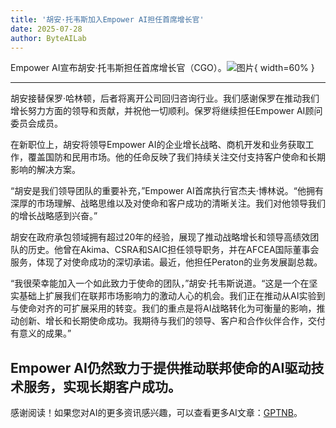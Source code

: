 ```yaml
---
title: '胡安·托韦斯加入Empower AI担任首席增长官'
date: 2025-07-28
author: ByteAILab
---
```


Empower AI宣布胡安·托韦斯担任首席增长官（CGO）。![图片](https://ai-techpark.com/wp-content/uploads/Juan-Toves.jpg){ width=60% }

---
胡安接替保罗·哈林顿，后者将离开公司回归咨询行业。我们感谢保罗在推动我们增长努力方面的领导和贡献，并祝他一切顺利。保罗将继续担任Empower AI顾问委员会成员。

在新职位上，胡安将领导Empower AI的企业增长战略、商机开发和业务获取工作，覆盖国防和民用市场。他的任命反映了我们持续关注交付支持客户使命和长期影响的解决方案。

“胡安是我们领导团队的重要补充，”Empower AI首席执行官杰夫·博林说。“他拥有深厚的市场理解、战略思维以及对使命和客户成功的清晰关注。我们对他领导我们的增长战略感到兴奋。”

胡安在政府承包领域拥有超过20年的经验，展现了推动战略增长和领导高绩效团队的历史。他曾在Akima、CSRA和SAIC担任领导职务，并在AFCEA国际董事会服务，体现了对使命成功的深切承诺。最近，他担任Peraton的业务发展副总裁。

“我很荣幸能加入一个如此致力于使命的团队，”胡安·托韦斯说道。“这是一个在坚实基础上扩展我们在联邦市场影响力的激动人心的机会。我们正在推动从AI实验到与使命对齐的可扩展采用的转变。我们的重点是将AI战略转化为可衡量的影响，推动创新、增长和长期使命成功。我期待与我们的领导、客户和合作伙伴合作，交付有意义的成果。”

Empower AI仍然致力于提供推动联邦使命的AI驱动技术服务，实现长期客户成功。
---
感谢阅读！如果您对AI的更多资讯感兴趣，可以查看更多AI文章：[GPTNB](https://gptnb.com)。